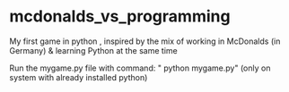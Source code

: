 # mcdonalds_vs_programming
My first game in python , inspired by the mix of working in McDonalds (in Germany) &amp; learning Python at the same time

Run the mygame.py file with command:  " python mygame.py" (only on system with already installed python)
